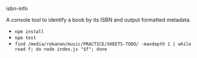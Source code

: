 isbn-info

A console tool to identify a book by its ISBN and output formatted metadata.

* `npm install`
* `npm test`
* `find /media/rokanan/music/PRACTICE/SHEETS-TODO/ -maxdepth 1 | while read f; do node index.js "$f"; done`
